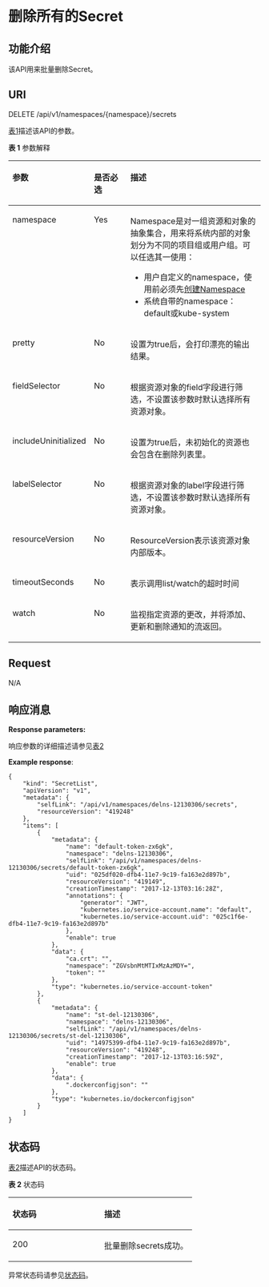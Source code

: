 # 删除所有的Secret<a name="cce_02_0114"></a>

## 功能介绍<a name="section44856736"></a>

该API用来批量删除Secret。

## URI<a name="section1057444"></a>

DELETE /api/v1/namespaces/\{namespace\}/secrets

[表1](#d0e14442)描述该API的参数。

**表 1**  参数解释

<a name="d0e14442"></a>
<table><thead align="left"><tr id="row49778871"><th class="cellrowborder" valign="top" width="22.45%" id="mcps1.2.4.1.1"><p id="p5556711"><a name="p5556711"></a><a name="p5556711"></a>参数</p>
</th>
<th class="cellrowborder" valign="top" width="16.33%" id="mcps1.2.4.1.2"><p id="p47440419"><a name="p47440419"></a><a name="p47440419"></a>是否必选</p>
</th>
<th class="cellrowborder" valign="top" width="61.22%" id="mcps1.2.4.1.3"><p id="p17468756"><a name="p17468756"></a><a name="p17468756"></a>描述</p>
</th>
</tr>
</thead>
<tbody><tr id="row5683170"><td class="cellrowborder" valign="top" width="22.45%" headers="mcps1.2.4.1.1 "><p id="p57683636"><a name="p57683636"></a><a name="p57683636"></a>namespace</p>
</td>
<td class="cellrowborder" valign="top" width="16.33%" headers="mcps1.2.4.1.2 "><p id="p41862963"><a name="p41862963"></a><a name="p41862963"></a>Yes</p>
</td>
<td class="cellrowborder" valign="top" width="61.22%" headers="mcps1.2.4.1.3 "><p id="p166752264459"><a name="p166752264459"></a><a name="p166752264459"></a>Namespace是对一组资源和对象的抽象集合，用来将系统内部的对象划分为不同的项目组或用户组。可以任选其一使用：</p>
<a name="ul75828215461"></a><a name="ul75828215461"></a><ul id="ul75828215461"><li>用户自定义的namespace，使用前必须先<a href="创建Namespace.md">创建Namespace</a></li><li>系统自带的namespace：default或kube-system</li></ul>
</td>
</tr>
<tr id="row50676091"><td class="cellrowborder" valign="top" width="22.45%" headers="mcps1.2.4.1.1 "><p id="p11122696"><a name="p11122696"></a><a name="p11122696"></a>pretty</p>
</td>
<td class="cellrowborder" valign="top" width="16.33%" headers="mcps1.2.4.1.2 "><p id="p28523165"><a name="p28523165"></a><a name="p28523165"></a>No</p>
</td>
<td class="cellrowborder" valign="top" width="61.22%" headers="mcps1.2.4.1.3 "><p id="p28675043"><a name="p28675043"></a><a name="p28675043"></a><span id="ph7733184012197"><a name="ph7733184012197"></a><a name="ph7733184012197"></a>设置为true后，会打印漂亮的输出结果</span>。</p>
</td>
</tr>
<tr id="row56748800"><td class="cellrowborder" valign="top" width="22.45%" headers="mcps1.2.4.1.1 "><p id="p33250065"><a name="p33250065"></a><a name="p33250065"></a>fieldSelector</p>
</td>
<td class="cellrowborder" valign="top" width="16.33%" headers="mcps1.2.4.1.2 "><p id="p8900776"><a name="p8900776"></a><a name="p8900776"></a>No</p>
</td>
<td class="cellrowborder" valign="top" width="61.22%" headers="mcps1.2.4.1.3 "><p id="p49874218"><a name="p49874218"></a><a name="p49874218"></a><span id="ph1234541913216"><a name="ph1234541913216"></a><a name="ph1234541913216"></a>根据资源对象的field字段进行筛选，不设置该参数时默认选择所有资源对象</span><span id="ph933071114227"><a name="ph933071114227"></a><a name="ph933071114227"></a>。</span></p>
</td>
</tr>
<tr id="row46214784"><td class="cellrowborder" valign="top" width="22.45%" headers="mcps1.2.4.1.1 "><p id="p52410000"><a name="p52410000"></a><a name="p52410000"></a>includeUninitialized</p>
</td>
<td class="cellrowborder" valign="top" width="16.33%" headers="mcps1.2.4.1.2 "><p id="p17351617"><a name="p17351617"></a><a name="p17351617"></a>No</p>
</td>
<td class="cellrowborder" valign="top" width="61.22%" headers="mcps1.2.4.1.3 "><p id="p63303738"><a name="p63303738"></a><a name="p63303738"></a><span id="ph984104618246"><a name="ph984104618246"></a><a name="ph984104618246"></a>设置为true后，未初始化的资源也会包含在删除列表里。</span></p>
</td>
</tr>
<tr id="row32862738"><td class="cellrowborder" valign="top" width="22.45%" headers="mcps1.2.4.1.1 "><p id="p44636107"><a name="p44636107"></a><a name="p44636107"></a>labelSelector</p>
</td>
<td class="cellrowborder" valign="top" width="16.33%" headers="mcps1.2.4.1.2 "><p id="p58754913"><a name="p58754913"></a><a name="p58754913"></a>No</p>
</td>
<td class="cellrowborder" valign="top" width="61.22%" headers="mcps1.2.4.1.3 "><p id="p1930564715251"><a name="p1930564715251"></a><a name="p1930564715251"></a>根据资源对象的label字段进行筛选，不设置该参数时默认选择所有资源对象。</p>
</td>
</tr>
<tr id="row16876437"><td class="cellrowborder" valign="top" width="22.45%" headers="mcps1.2.4.1.1 "><p id="p24814161"><a name="p24814161"></a><a name="p24814161"></a>resourceVersion</p>
</td>
<td class="cellrowborder" valign="top" width="16.33%" headers="mcps1.2.4.1.2 "><p id="p63790021"><a name="p63790021"></a><a name="p63790021"></a>No</p>
</td>
<td class="cellrowborder" valign="top" width="61.22%" headers="mcps1.2.4.1.3 "><p id="zh-cn_topic_0079614900_p1905570"><a name="zh-cn_topic_0079614900_p1905570"></a><a name="zh-cn_topic_0079614900_p1905570"></a>ResourceVersion表示该资源对象内部版本。</p>
</td>
</tr>
<tr id="row63592048"><td class="cellrowborder" valign="top" width="22.45%" headers="mcps1.2.4.1.1 "><p id="p50682297"><a name="p50682297"></a><a name="p50682297"></a>timeoutSeconds</p>
</td>
<td class="cellrowborder" valign="top" width="16.33%" headers="mcps1.2.4.1.2 "><p id="p11625398"><a name="p11625398"></a><a name="p11625398"></a>No</p>
</td>
<td class="cellrowborder" valign="top" width="61.22%" headers="mcps1.2.4.1.3 "><p id="p2133200"><a name="p2133200"></a><a name="p2133200"></a><span id="ph15918394528"><a name="ph15918394528"></a><a name="ph15918394528"></a>表示</span><span id="ph133731748115218"><a name="ph133731748115218"></a><a name="ph133731748115218"></a>调用list/watch的超时时间</span></p>
</td>
</tr>
<tr id="row19198803"><td class="cellrowborder" valign="top" width="22.45%" headers="mcps1.2.4.1.1 "><p id="p11599202"><a name="p11599202"></a><a name="p11599202"></a>watch</p>
</td>
<td class="cellrowborder" valign="top" width="16.33%" headers="mcps1.2.4.1.2 "><p id="p11330"><a name="p11330"></a><a name="p11330"></a>No</p>
</td>
<td class="cellrowborder" valign="top" width="61.22%" headers="mcps1.2.4.1.3 "><p id="p176837905310"><a name="p176837905310"></a><a name="p176837905310"></a>监视指定资源的更改，并将添加、更新和删除通知的流返回。</p>
</td>
</tr>
</tbody>
</table>

## Request<a name="section9517004"></a>

N/A

## 响应消息<a name="section18544176"></a>

**Response parameters:**

响应参数的详细描述请参见[表2](创建Secret.md#zh-cn_topic_0079614900_ref458786458)

**Example response**:

```
{
    "kind": "SecretList",
    "apiVersion": "v1",
    "metadata": {
        "selfLink": "/api/v1/namespaces/delns-12130306/secrets",
        "resourceVersion": "419248"
    },
    "items": [
        {
            "metadata": {
                "name": "default-token-zx6gk",
                "namespace": "delns-12130306",
                "selfLink": "/api/v1/namespaces/delns-12130306/secrets/default-token-zx6gk",
                "uid": "025df020-dfb4-11e7-9c19-fa163e2d897b",
                "resourceVersion": "419149",
                "creationTimestamp": "2017-12-13T03:16:28Z",
                "annotations": {
                    "generator": "JWT",
                    "kubernetes.io/service-account.name": "default",
                    "kubernetes.io/service-account.uid": "025c1f6e-dfb4-11e7-9c19-fa163e2d897b"
                },
                "enable": true
            },
            "data": {
                "ca.crt": "",
                "namespace": "ZGVsbnMtMTIxMzAzMDY=",
                "token": ""
            },
            "type": "kubernetes.io/service-account-token"
        },
        {
            "metadata": {
                "name": "st-del-12130306",
                "namespace": "delns-12130306",
                "selfLink": "/api/v1/namespaces/delns-12130306/secrets/st-del-12130306",
                "uid": "14975399-dfb4-11e7-9c19-fa163e2d897b",
                "resourceVersion": "419248",
                "creationTimestamp": "2017-12-13T03:16:59Z",
                "enable": true
            },
            "data": {
                ".dockerconfigjson": ""
            },
            "type": "kubernetes.io/dockerconfigjson"
        }
    ]
}
```

## 状态码<a name="section32679856"></a>

[表2](#d0e14569)描述API的状态码。

**表 2**  状态码

<a name="d0e14569"></a>
<table><thead align="left"><tr id="row25575097"><th class="cellrowborder" valign="top" width="50%" id="mcps1.2.3.1.1"><p id="p58316938"><a name="p58316938"></a><a name="p58316938"></a>状态码</p>
</th>
<th class="cellrowborder" valign="top" width="50%" id="mcps1.2.3.1.2"><p id="p26051532"><a name="p26051532"></a><a name="p26051532"></a>描述</p>
</th>
</tr>
</thead>
<tbody><tr id="row29799334"><td class="cellrowborder" valign="top" width="50%" headers="mcps1.2.3.1.1 "><p id="p64935873"><a name="p64935873"></a><a name="p64935873"></a>200</p>
</td>
<td class="cellrowborder" valign="top" width="50%" headers="mcps1.2.3.1.2 "><p id="p25314373"><a name="p25314373"></a><a name="p25314373"></a><span id="ph9841510175419"><a name="ph9841510175419"></a><a name="ph9841510175419"></a>批量删除secrets成功。</span></p>
</td>
</tr>
</tbody>
</table>

异常状态码请参见[状态码](状态码.md)。

